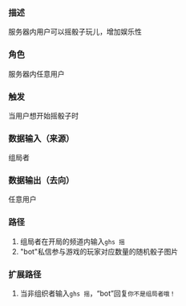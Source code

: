 ### 描述

服务器内用户可以摇骰子玩儿，增加娱乐性

### 角色

服务器内任意用户

### 触发

当用户想开始摇骰子时

### 数据输入（来源）

组局者

### 数据输出（去向）

任意用户

### 路径

1. 组局者在开局的频道内输入```ghs 摇```
2. "bot"私信参与游戏的玩家对应数量的随机骰子图片

### 扩展路径

1. 当非组织者输入```ghs 摇```，“bot”回复```你不是组局者哦！```
